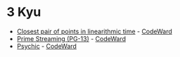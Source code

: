# 3 Kyu
* [Closest pair of points in linearithmic time](/codewars/solutions/java/3%20kyu/Closest%20pair%20of%20points%20in%20linearithmic%20time) - [CodeWard](https://www.codewars.com/kata/5376b901424ed4f8c20002b7)
* [Prime Streaming (PG-13)](/codewars/solutions/java/3%20kyu/Prime%20Streaming%20PG13) - [CodeWard](https://www.codewars.com/kata/5519a584a73e70fa570005f5)
* [Psychic](/codewars/solutions/java/3%20kyu/Psychic) - [CodeWard](https://www.codewars.com/kata/54bd79a7956834e767001357)